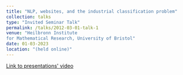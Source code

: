 ```yaml
---
title: "NLP, websites, and the industrial classification problem"
collection: talks
type: "Invited Seminar Talk"
permalink: /talks/2012-03-01-talk-1
venue: "Heilbronn Institute
for Mathematical Research, University of Bristol"
date: 01-03-2023
location: "(held online)"
---
```



[Link to presentations' video]([http://example2.com](https://www.youtube.com/watch?v=LckMlbr1QUI&t=1569s))
